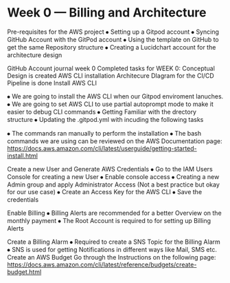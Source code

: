 # Week 0 — Billing and Architecture

Pre-requisites for the AWS project 
⦁	Setting up a Gitpod account 
⦁	Syncing GitHub Account with the GitPod account
⦁	Using the template on GitHub to get the same Repository structure
⦁	Creating a Lucidchart account for the architecture design

GitHub Account journal week 0
Completed tasks for WEEK 0:
Conceptual Design is created
AWS CLI installation
Architecure DIagram for the CI/CD Pipeline is done
Install AWS CLI

⦁	We are going to install the AWS CLI when our Gitpod enviroment lanuches.
⦁	We are  going to set AWS CLI to use partial autoprompt mode to make it easier to debug CLI commands
⦁	Getting Familiar with the drectory structure
⦁	Updating the .gitpod.yml with incuding the following tasks
 
⦁	The commands ran manually to perform the installation
⦁	The bash commands we are using can be reviewed on the AWS Documentation page: https://docs.aws.amazon.com/cli/latest/userguide/getting-started-install.html

Create a new User and Generate AWS Credentials
⦁	Go to the IAM Users Console for creating a  new User
⦁	Enable console access
⦁	Creating a new Admin group and apply Administrator Access (Not a best practice but okay for our use case)
⦁	Create  an Access Key for the AWS CLI
⦁	Save the credentials 

Enable Billing
⦁	Billing Alerts are recommended for a better Overview on the monthly payment
⦁	The Root Account is required to for setting up Billing Alerts


Create a Billing Alarm 
⦁	Required to create a SNS Topic for the Billing Alarm
⦁	SNS is used for getting Notifications in different ways like Mail, SMS etc.
Create an AWS Budget 
Go through the Instructions on the following page: https://docs.aws.amazon.com/cli/latest/reference/budgets/create-budget.html


